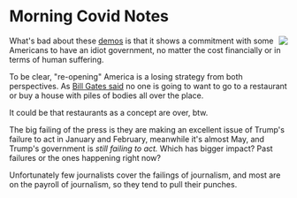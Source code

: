 # Morning Covid Notes
<img src="http://scripting.com/images/2020/04/19/coronavirus.png" border="0" align="right">What's bad about these <a href="https://abcnews.go.com/US/residents-protest-coronavirus-stay-home-orders-states/story?id=70233220">demos</a> is that it shows a commitment with some Americans to have an idiot government, no matter the cost financially or in terms of human suffering.

To be clear, "re-opening" America is a losing strategy from both perspectives. As <a href="https://www.vox.com/recode/2020/3/24/21192638/coronavirus-bill-gates-trump-reopen-business">Bill Gates said</a> no one is going to want to go to a restaurant or buy a house with piles of bodies all over the place. 

It could be that restaurants as a concept are over, btw.

The big failing of the press is they are making an excellent issue of Trump's failure to act in January and February, meanwhile it's almost May, and Trump's government is <i>still failing to act. </i>Which has bigger impact? Past failures or the ones happening right now?

Unfortunately few journalists cover the failings of journalism, and most are on the payroll of journalism, so they tend to pull their punches.

